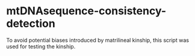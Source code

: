 # mtDNAsequence-consistency-detection
To avoid potential biases introduced by matrilineal kinship, this script was used for testing the kinship.
